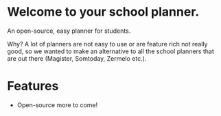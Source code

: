 # Welcome to your school planner.
An open-source, easy planner for students. 

Why? A lot of planners are not easy to use or are feature rich not really good, so we wanted to make an alternative to all the school planners that are out there (Magister, Somtoday, Zermelo etc.).

# Features
- Open-source
more to come!
